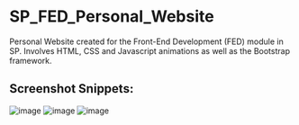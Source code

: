 # SP_FED_Personal_Website

Personal Website created for the Front-End Development (FED) module in SP. Involves HTML, CSS and Javascript animations as well as the Bootstrap framework.

## Screenshot Snippets:
![image](https://github.com/andrewdpoh/SP_FED_Personal_Website/assets/88697807/67804241-2c7e-4bac-b1e8-f10d7fed47ba)
![image](https://github.com/andrewdpoh/SP_FED_Personal_Website/assets/88697807/bc354cf5-2277-484d-8a92-3547177089db)
![image](https://github.com/andrewdpoh/SP_FED_Personal_Website/assets/88697807/ee0e7c4d-17cc-422b-a668-79ceb3324156)
